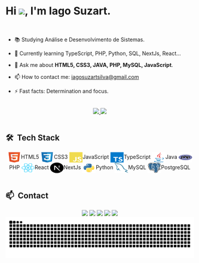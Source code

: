 <h1 align="left">Hi <img src="https://raw.githubusercontent.com/kaueMarques/kaueMarques/master/hi.gif" height="30px">, I'm Iago Suzart.</h1> <br>

- 📚 Studying Análise e Desenvolvimento de Sistemas.

- 🌱 Currently learning TypeScript, PHP, Python, SQL, NextJs, React...

- 💬 Ask me about **HTML5, CSS3, JAVA, PHP, MySQL, JavaScript**.
  
- 📫 How to contact me: iagosuzartsilva@gmail.com
  
- ⚡ Fast facts: Determination and focus.
<br>
<div align="center">
  <a href="https://github.com/iagosuzartdev">
  <img height="180em" src="https://github-readme-stats.vercel.app/api?username=iagosuzartdev&show_icons=true&theme=radical&include_all_commits=true&rank_icon=github"/>
  <img height="180em" src="https://github-readme-stats.vercel.app/api/top-langs/?username=iagosuzartdev&langs_count=20&layout=compact&theme=radical&hide=html,hack&exclude_repo=RUCSAL,agenda-voluntarios_javaweb,python_with_ia,fullstackweek-donalds,rapibox,rapibox.com"/>
  </a>
</div>
<br>

## 🛠 &nbsp;Tech Stack

<div style=!display: inline_block align="center">
  <img align="center" alt="Iago-HTML" height="28" width="36" src="https://raw.githubusercontent.com/devicons/devicon/master/icons/html5/html5-original.svg">HTML5
  <img align="center" alt="Iago-CSS" height="28" width="36" src="https://raw.githubusercontent.com/devicons/devicon/master/icons/css3/css3-original.svg">CSS3
  <img align="center" alt="Iago-JS" height="28" width="36" src="https://raw.githubusercontent.com/devicons/devicon/master/icons/javascript/javascript-plain.svg">JavaScript
  <img align="center" alt="Iago-MongoDB" height="28" width="36" src="https://raw.githubusercontent.com/devicons/devicon/master/icons/typescript/typescript-plain.svg">TypeScript
  <img align="center" alt="Iago-Java" height="28" width="36" src="https://raw.githubusercontent.com/devicons/devicon/master/icons/java/java-original.svg">Java
  <img align="center" alt="Iago-PHP" height="28" width="36" src="https://raw.githubusercontent.com/devicons/devicon/master/icons/php/php-original.svg">PHP
  <img align="center" alt="Iago-React" height="28" width="36" src="https://raw.githubusercontent.com/devicons/devicon/master/icons/react/react-original.svg">React
<img align="center" alt="Iago-Next" height="28" width="36" src="https://raw.githubusercontent.com/devicons/devicon/master/icons/nextjs/nextjs-original.svg">NextJs
  <img align="center" alt="Iago-Python" height="28" width="36" src="https://raw.githubusercontent.com/devicons/devicon/master/icons/python/python-original.svg">Python
  <img align="center" alt="Iago-Mysql" height="28" width="36" src="https://raw.githubusercontent.com/devicons/devicon/master/icons/mysql/mysql-original.svg">MySQL
  <img align="center" alt="Iago-Postgresql" height="28" width="36" src="https://raw.githubusercontent.com/devicons/devicon/master/icons/postgresql/postgresql-original.svg">PostgreSQL  
</div>
<br>

## 📫 &nbsp;Contact

<div align="center">
  <a href="mailto:iagosuzartsilva@gmail.com" target="_blank"> <img src="https://img.shields.io/badge/Gmail-D14836?style=for-the-badge&logo=gmail&logoColor=white" target="_blank"></a>
  <a href="https://github.com/iagosuzartdev" target="_blank"> <img src="https://img.shields.io/badge/GitHub-100000?style=for-the-badge&logo=github&logoColor=white" target="_blank"></a>
  <a href="linkedin.com/in/iago-suzart-silva-a23671339/" target="_blank"> <img src="https://img.shields.io/badge/LinkedIn-0077B5?style=for-the-badge&logo=linkedin&logoColor=white" target="_blank"></a>
  <a href="https://www.iagosuzart.com.br" target="_blank"> <img src="https://img.shields.io/badge/website-000000?style=for-the-badge&logo=About.me&logoColor=white" target="_blank"></a>
  <a href="https://www.instagram.com/um_estudante_de_ads/" target="_blank"> <img src="https://img.shields.io/badge/Instagram-E4405F?style=for-the-badge&logo=instagram&logoColor=white" target="_blank"></a>
</div>

<div align="center">
  <picture>
    <source media="(prefers-color-scheme: dark)" srcset="https://raw.githubusercontent.com/iagosuzartdev/iagosuzartdev/output/github-contribution-grid-snake-dark.svg">
    <source media="(prefers-color-scheme: light)" srcset="https://raw.githubusercontent.com/iagosuzartdev/iagosuzartdev/output/github-contribution-grid-snake.svg">
    <img alt="github contribution grid snake animation" src="https://raw.githubusercontent.com/iagosuzartdev/iagosuzartdev/output/github-contribution-grid-snake.svg">
  </picture>
</div>
